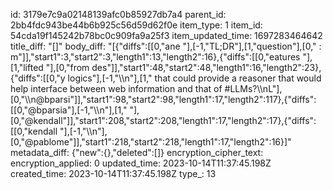 id: 3179e7c9a02148139afc0b85927db7a4
parent_id: 2bb4fdc943be44b6b925c56d59d62f0e
item_type: 1
item_id: 54cda19f145242b78bc0c909fa9a25f3
item_updated_time: 1697283464642
title_diff: "[]"
body_diff: "[{\"diffs\":[[0,\"ane \"],[-1,\"TL;DR\"],[1,\"question\"],[0,\" : m\"]],\"start1\":3,\"start2\":3,\"length1\":13,\"length2\":16},{\"diffs\":[[0,\"eatures \"],[1,\"lifted \"],[0,\"from des\"]],\"start1\":48,\"start2\":48,\"length1\":16,\"length2\":23},{\"diffs\":[[0,\"y logics\"],[-1,\"\\\n\"],[1,\" that could provide a reasoner that would help interface between web information and that of #LLMs?\\\nL\"],[0,\"\\\n@bparsi\"]],\"start1\":98,\"start2\":98,\"length1\":17,\"length2\":117},{\"diffs\":[[0,\"@bparsia\"],[-1,\"\\\n\"],[1,\" \"],[0,\"@kendall\"]],\"start1\":208,\"start2\":208,\"length1\":17,\"length2\":17},{\"diffs\":[[0,\"kendall \"],[-1,\"\\\n\"],[0,\"@pablome\"]],\"start1\":218,\"start2\":218,\"length1\":17,\"length2\":16}]"
metadata_diff: {"new":{},"deleted":[]}
encryption_cipher_text: 
encryption_applied: 0
updated_time: 2023-10-14T11:37:45.198Z
created_time: 2023-10-14T11:37:45.198Z
type_: 13